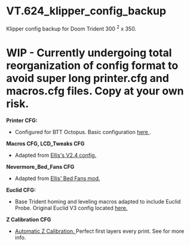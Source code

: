 # VT.624_klipper_config_backup

Klipper config backup for Doom Trident 300 <sup>2</sup> x 350.

# WIP - Currently undergoing total reorganization of config format to avoid super long printer.cfg and macros.cfg files. Copy at your own risk. 

**Printer CFG:**

- Configured for BTT Octopus. Basic configuration <a href="https://github.com/VoronDesign/Voron-Trident/blob/main/Firmware/Octopus/Trident_Octopus_Config.cfg"> here </a>.

**Macros CFG, LCD_Tweaks CFG**

- Adapted from <a href= "https://github.com/AndrewEllis93/v2.247_backup_klipper_config"> Ellis's V2.4 config. </a>

**Nevermore_Bed_Fans CFG**

- Adapted from <a href= "https://github.com/VoronDesign/VoronUsers/tree/master/printer_mods/Ellis/Bed_Fans"> Ellis' Bed Fans mod. </a>

**Euclid CFG:**

- Base Trident homing and leveling macros adapted to include Euclid Probe. Original Euclid V3 config located <a href= "https://github.com/nionio6915/Euclid_Probe/blob/main/Firmware_Examples/Klipper/00-euclid_exampleV3.cfg"> here. </a>

**Z Calibration CFG**

- <a href= "https://github.com/protoloft/klipper_z_calibration"> Automatic Z Calibration. </a> Perfect first layers every print. See  for more info.



